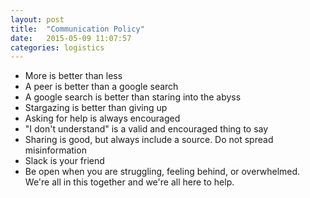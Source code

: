 ```yaml
---
layout: post
title:  "Communication Policy"
date:   2015-05-09 11:07:57
categories: logistics
---
```


* More is better than less
* A peer is better than a google search
* A google search is better than staring into the abyss
* Stargazing is better than giving up
* Asking for help is always encouraged
* "I don't understand" is a valid and encouraged thing to say
* Sharing is good, but always include a source. Do not spread misinformation
* Slack is your friend
* Be open when you are struggling, feeling behind, or overwhelmed. We're all in this together and we're all here to help.
